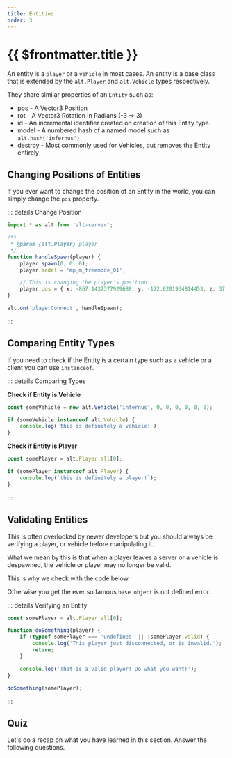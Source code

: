 ```yaml
---
title: Entities
order: 3
---
```


# {{ $frontmatter.title }}

An entity is a `player` or a `vehicle` in most cases. An entity is a base class that is extended by the `alt.Player` and `alt.Vehicle` types respectively. 

They share similar properties of an `Entity` such as:

* pos - A Vector3 Position
* rot - A Vector3 Rotation in Radians (-3 -> 3)
* id - An incremental identifier created on creation of this Entity type.
* model - A numbered hash of a named model such as `alt.hash('infernus')`
* destroy - Most commonly used for Vehicles, but removes the Entity entirely

## Changing Positions of Entities

If you ever want to change the position of an Entity in the world, you can simply change the `pos` property.

::: details Change Position

```ts
import * as alt from 'alt-server';

/**
 * @param {alt.Player} player
 */
function handleSpawn(player) {
    player.spawn(0, 0, 0);
    player.model = 'mp_m_freemode_01';

    // This is changing the player's position.
    player.pos = { x: -867.1437377929688, y: -172.6201934814453, z: 37.799232482910156 };
}

alt.on('playerConnect', handleSpawn);
```

:::

## Comparing Entity Types

If you need to check if the Entity is a certain type such as a vehicle or a client you can use `instanceof`.

::: details Comparing Types

**Check if Entity is Vehicle**

```ts
const someVehicle = new alt.Vehicle('infernus', 0, 0, 0, 0, 0, 0);

if (someVehicle instanceof alt.Vehicle) {
    console.log(`this is definitely a vehicle!`);
}
```

**Check if Entity is Player**

```ts
const somePlayer = alt.Player.all[0];

if (somePlayer instanceof alt.Player) {
    console.log(`this is definitely a player!`);
}
```

:::

## Validating Entities

This is often overlooked by newer developers but you should always be verifying a player, or vehicle before manipulating it.

What we mean by this is that when a player leaves a server or a vehicle is despawned, the vehicle or player may no longer be valid.

This is why we check with the code below.

Otherwise you get the ever so famous `base object` is not defined error.

::: details Verifying an Entity

```ts
const somePlayer = alt.Player.all[0];

function doSomething(player) {
    if (typeof somePlayer === 'undefined' || !somePlayer.valid) {
        console.log('This player just disconnected, or is invalid.');
        return;
    }

    console.log('That is a valid player! Do what you want!');
}

doSomething(somePlayer);
```

:::

## Quiz

Let's do a recap on what you have learned in this section. Answer the following questions.

<script setup>
import { ref } from 'vue';

const question1 = ref([
  { text: "driver"}, 
  { text: "pos", isAnswer: true },
  { text: "deploy()" },
]);

const question2 = ref([
  { text: "somePlayer.pos = { x: 0, y: 0, z: 0 }", isAnswer: true }, 
  { text: "somePlayer.setPosition(0, 0, 0)" },
  { text: "somePlayer.setPosition = { x: 0, y: 0, z: 0 }" },
]);

const question3 = ref([
  { text: "typeof entity === 'undefined'" }, 
  { text: "entity.valid" }, 
  { text: "All the Above", isAnswer: true },
]);

</script>

<Question type="question1" question="What property can be found on all entity types?" :answers="question1" />

<Question type="question2" question="How do I change the position of an Entity?" :answers="question2" />

<Question type="question3" question="What should I use to check if an entity is valid?" :answers="question3" />
